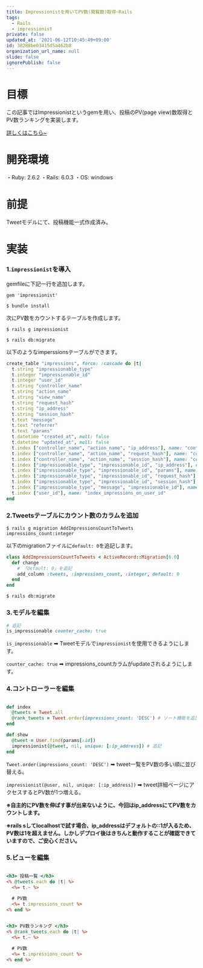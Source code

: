 ```yaml
---
title: Impressionistを用いてPV数(閲覧数)取得~Rails
tags:
  - Rails
  - impressionist
private: false
updated_at: '2021-06-12T10:45:49+09:00'
id: 38288be03415d5a462b8
organization_url_name: null
slide: false
ignorePublish: false
---
```

# 目標

この記事ではImpressionistというgemを用い、投稿のPV(page view)数取得とPV数ランキングを実装します。

[詳しくはこちら~](https://github.com/charlotte-ruby/impressionist)

# 開発環境
・Ruby: 2.6.2
・Rails: 6.0.3
・OS: windows

# 前提

Tweetモデルにて、投稿機能一式作成済み。

# 実装

### 1.`impressionist`を導入

gemfileに下記一行を追加します。

```ruby:Gemfile
gem 'impressionist'
```

```terminal:ターミナル
$ bundle install
```

次にPV数をカウントするテーブルを作成します。

```terminal:ターミナル
$ rails g impressionist
```

```terminal:ターミナル
$ rails db:migrate
```

以下のようなimperssionsテーブルができます。

```ruby:schema.rb
create_table "impressions", force: :cascade do |t|
  t.string "impressionable_type"
  t.integer "impressionable_id"
  t.integer "user_id"
  t.string "controller_name"
  t.string "action_name"
  t.string "view_name"
  t.string "request_hash"
  t.string "ip_address"
  t.string "session_hash"
  t.text "message"
  t.text "referrer"
  t.text "params"
  t.datetime "created_at", null: false
  t.datetime "updated_at", null: false
  t.index ["controller_name", "action_name", "ip_address"], name: "controlleraction_ip_index"
  t.index ["controller_name", "action_name", "request_hash"], name: "controlleraction_request_index"
  t.index ["controller_name", "action_name", "session_hash"], name: "controlleraction_session_index"
  t.index ["impressionable_type", "impressionable_id", "ip_address"], name: "poly_ip_index"
  t.index ["impressionable_type", "impressionable_id", "params"], name: "poly_params_request_index"
  t.index ["impressionable_type", "impressionable_id", "request_hash"], name: "poly_request_index"
  t.index ["impressionable_type", "impressionable_id", "session_hash"], name: "poly_session_index"
  t.index ["impressionable_type", "message", "impressionable_id"], name: "impressionable_type_message_index"
  t.index ["user_id"], name: "index_impressions_on_user_id"
end
```

### 2.Tweetsテーブルにカウント数のカラムを追加

```terminal:ターミナル
$ rails g migration AddImpressionsCountToTweets impressions_count:integer
```

以下のmigrationファイルに```default: 0```を追記します。

```ruby:~_add_impressions_count_to_tweets.rb
class AddImpressionsCountToTweets < ActiveRecord::Migration[6.0]
  def change
    # 「default: 0」を追記
    add_column :tweets, :impressions_count, :integer, default: 0
  end
end
```

```terminal:ターミナル
$ rails db:migrate
```

### 3.モデルを編集

```ruby:tweet.rb
# 追記
is_impressionable counter_cache: true
```

`is_impressionable`
➡︎ Tweetモデルで`impressionist`を使用できるようにします。

`counter_cache: true`
➡︎ impressions_countカラムがupdateされるようにします。

### 4.コントローラーを編集

```ruby:tweets_controller.rb

def index
  @tweets = Tweet.all
  @rank_tweets = Tweet.order(impressions_count: 'DESC') # ソート機能を追加
end

def show
  @tweet = User.find(params[:id])
  impressionist(@tweet, nil, unique: [:ip_address]) # 追記
end
```

`Tweet.order(impressions_count: 'DESC')`
➡︎ tweet一覧をPV数の多い順に並び替える。

`impressionist(@user, nil, unique: [:ip_address])`
➡︎ tweet詳細ページにアクセスするとPV数が1つ増える。

**※自主的にPV数を伸ばす事が出来ないように、今回はip_addressにてPV数をカウントします。**

**※rails sしてlocalhostで試す場合、ip_addressはデフォルトの::1が入るため、PV数は1を超えません。しかしデプロイ後はきちんと動作することが確認できていますので、ご安心ください。**

### 5.ビューを編集

```erb:app/tweets/index.html.erb

<h3> 投稿一覧 </h3>
<% @tweets.each do |t| %>
  <%= t.~ %>
  
  # PV数
  <%= t.impressions_count %>
<% end %>


<h3> PV数ランキング </h3>
<% @rank_tweets.each do |t| %>
  <%= t.~ %>
  
  # PV数
  <%= t.impressions_count %>
<% end %>

```
